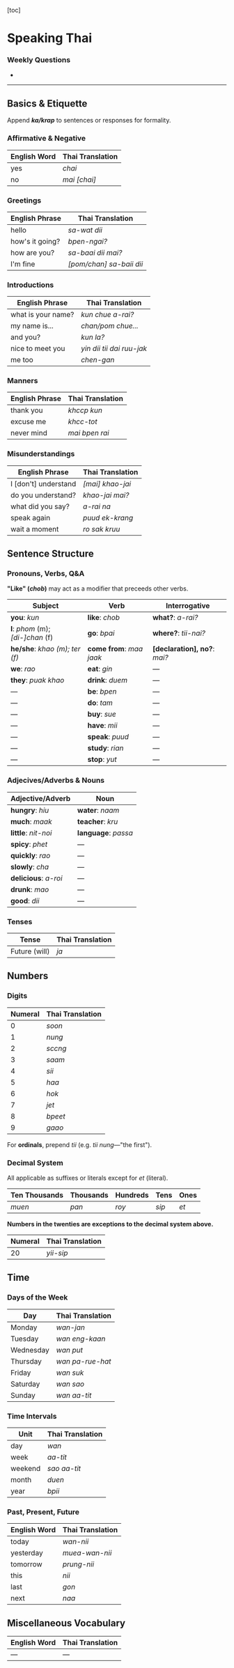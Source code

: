 [toc]

# Speaking Thai

### Weekly Questions

* 

---

## Basics & Etiquette

Append ***ka/krap*** to sentences or responses for formality.

### Affirmative & Negative

English Word | Thai Translation
---|---
yes | *chai*
no | *mai [chai]*

### Greetings
English Phrase | Thai Translation
---|---
hello | *sa-wat dii*
how's it going? | *bpen-ngai?*
how are you? | *sa-baai dii mai?*
I'm fine | *[pom/chan] sa-baii dii*

### Introductions
English Phrase | Thai Translation
---|---
what is your name? | *kun chue a-rai?*
my name is... | *chan/pom chue...*
and you? | *kun la?*
nice to meet you | *yin dii tii dai ruu-jak*
me too | *chen-gan*

### Manners
English Phrase | Thai Translation
---|---
thank you | *khccp kun*
excuse me | *khcc-tot*
never mind | *mai bpen rai*

### Misunderstandings
English Phrase | Thai Translation
---|---
I [don't] understand | *[mai] khao-jai*
do you understand? | *khao-jai mai?*
what did you say? | *a-rai na*
speak again | *puud ek-krang*
wait a moment | *ro sak kruu*

## Sentence Structure

### Pronouns, Verbs, Q&A

**"Like" (*chob*)** may act as a modifier that preceeds other verbs.

Subject | Verb | Interrogative
------|----|-----------
**you**: *kun* | **like**: *chob* | **what?**: *a-rai?*
**I**: *phom* (m); *[di-]chan* (f) | **go**: *bpai* | **where?**: *tii-nai?*
**he/she**: *khao (m); ter (f)* | **come from**: *maa jaak* | **[declaration], no?**: *mai?*
**we**: *rao* | **eat**: *gin* | —
**they**: *puak khao* | **drink**: *duem* | —
— | **be**: *bpen* | —
— | **do**: *tam* | —
— | **buy**: *sue* | —
— | **have**: *mii* | —
— | **speak**: *puud* | —
— | **study**: *rian* | —
— | **stop**: *yut* | —

### Adjecives/Adverbs & Nouns

Adjective/Adverb | Noun
---|---
**hungry**: *hiu* | **water**: *naam*
**much**: *maak* | **teacher**: *kru*
**little**: *nit-noi* | **language**: *passa*
**spicy**: *phet* | —
**quickly**: *rao*| —
**slowly**: *cha*| —
**delicious**: *a-roi* | —
**drunk**: *mao* | —
**good**: *dii* | —

### Tenses

Tense | Thai Translation
---|---
Future (will) | *ja*

## Numbers

### Digits

Numeral | Thai Translation
------|-------------
0        | *soon*             
1        | *nung*             
2        | *sccng*             
3        | *saam*             
4        | *sii*            
5        | *haa*             
6        | *hok*             
7        | *jet*             
8        | *bpeet*             
9        | *gaao*

For **ordinals**, prepend *tii* (e.g. *tii nung*—"the first").             

### Decimal System

All applicable as suffixes or literals except for *et* (literal).

Ten Thousands | Thousands | Hundreds | Tens     | Ones
-----------|--------|--------|-------|----
*muen* | *pan* | *roy* | *sip* | *et*

**Numbers in the twenties are exceptions to the decimal system above.**

Numeral | Thai Translation
------|-------------
20       | *yii-sip*

## Time

### Days of the Week
Day | Thai Translation
---|---
Monday | *wan-jan*
Tuesday| *wan eng-kaan*
Wednesday | *wan put*
Thursday | *wan pa-rue-hat*
Friday | *wan suk*
Saturday | *wan sao*
Sunday | *wan aa-tit*

### Time Intervals
Unit | Thai Translation
---|---
day | *wan*
week | *aa-tit*
weekend | *sao aa-tit*
month | *duen*
year | *bpii*

### Past, Present, Future
English Word | Thai Translation
---|---
today | *wan-nii*
yesterday | *muea-wan-nii*
tomorrow | *prung-nii*
this | *nii*
last | *gon*
next | *naa*

## Miscellaneous Vocabulary

English Word | Thai Translation
---|---
— | —

<!-- STYLES & SCRIPTS -->
<style>
	body {
		margin: 0;
	}
	
	ul.toc {
		display: none;
	}
	
	@media screen and (min-width: 914px) {
		ul.toc {
			display: inherit;
			position: fixed;
		    top: 0;
		    right: 0;
		    z-index: 1;
		    box-sizing: border-box;
		    height: 100%;
		    margin: 0;
		    padding: 0 30px 10px;
		    background: #eaeaea;
		    overflow: scroll;
		}
		
		ul.toc::before {
		    content: 'Table of Contents';
		    display: block;
		    font-size: 18px;
		    font-weight: bold;
		    margin: 20px 0 10px;
		}
	}
</style>